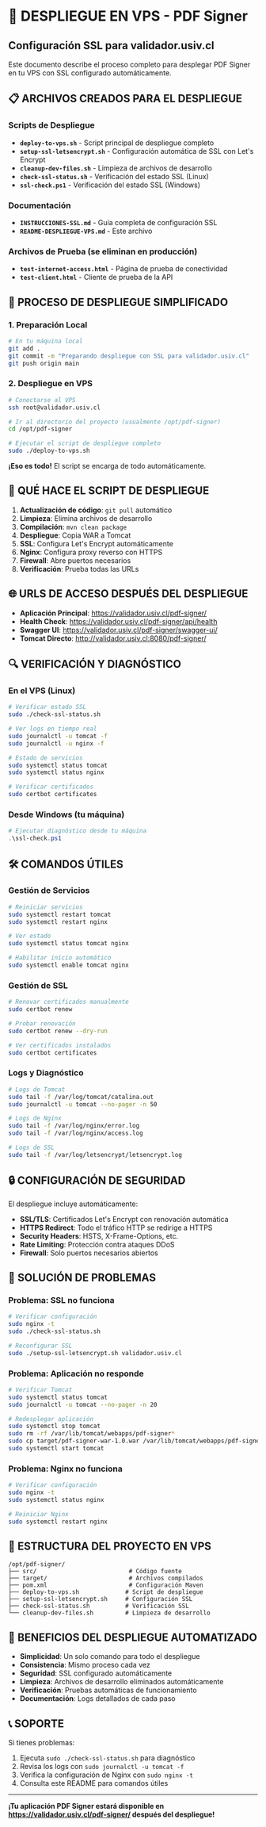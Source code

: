 # 🚀 DESPLIEGUE EN VPS - PDF Signer

## Configuración SSL para validador.usiv.cl

Este documento describe el proceso completo para desplegar PDF Signer en tu VPS con SSL configurado automáticamente.

## 📋 ARCHIVOS CREADOS PARA EL DESPLIEGUE

### Scripts de Despliegue
- **`deploy-to-vps.sh`** - Script principal de despliegue completo
- **`setup-ssl-letsencrypt.sh`** - Configuración automática de SSL con Let's Encrypt
- **`cleanup-dev-files.sh`** - Limpieza de archivos de desarrollo
- **`check-ssl-status.sh`** - Verificación del estado SSL (Linux)
- **`ssl-check.ps1`** - Verificación del estado SSL (Windows)

### Documentación
- **`INSTRUCCIONES-SSL.md`** - Guía completa de configuración SSL
- **`README-DESPLIEGUE-VPS.md`** - Este archivo

### Archivos de Prueba (se eliminan en producción)
- **`test-internet-access.html`** - Página de prueba de conectividad
- **`test-client.html`** - Cliente de prueba de la API

## 🎯 PROCESO DE DESPLIEGUE SIMPLIFICADO

### 1. Preparación Local

```bash
# En tu máquina local
git add .
git commit -m "Preparando despliegue con SSL para validador.usiv.cl"
git push origin main
```

### 2. Despliegue en VPS

```bash
# Conectarse al VPS
ssh root@validador.usiv.cl

# Ir al directorio del proyecto (usualmente /opt/pdf-signer)
cd /opt/pdf-signer

# Ejecutar el script de despliegue completo
sudo ./deploy-to-vps.sh
```

**¡Eso es todo!** El script se encarga de todo automáticamente.

## 🔧 QUÉ HACE EL SCRIPT DE DESPLIEGUE

1. **Actualización de código**: `git pull` automático
2. **Limpieza**: Elimina archivos de desarrollo
3. **Compilación**: `mvn clean package`
4. **Despliegue**: Copia WAR a Tomcat
5. **SSL**: Configura Let's Encrypt automáticamente
6. **Nginx**: Configura proxy reverso con HTTPS
7. **Firewall**: Abre puertos necesarios
8. **Verificación**: Prueba todas las URLs

## 🌐 URLS DE ACCESO DESPUÉS DEL DESPLIEGUE

- **Aplicación Principal**: https://validador.usiv.cl/pdf-signer/
- **Health Check**: https://validador.usiv.cl/pdf-signer/api/health
- **Swagger UI**: https://validador.usiv.cl/pdf-signer/swagger-ui/
- **Tomcat Directo**: http://validador.usiv.cl:8080/pdf-signer/

## 🔍 VERIFICACIÓN Y DIAGNÓSTICO

### En el VPS (Linux)
```bash
# Verificar estado SSL
sudo ./check-ssl-status.sh

# Ver logs en tiempo real
sudo journalctl -u tomcat -f
sudo journalctl -u nginx -f

# Estado de servicios
sudo systemctl status tomcat
sudo systemctl status nginx

# Verificar certificados
sudo certbot certificates
```

### Desde Windows (tu máquina)
```powershell
# Ejecutar diagnóstico desde tu máquina
.\ssl-check.ps1
```

## 🛠️ COMANDOS ÚTILES

### Gestión de Servicios
```bash
# Reiniciar servicios
sudo systemctl restart tomcat
sudo systemctl restart nginx

# Ver estado
sudo systemctl status tomcat nginx

# Habilitar inicio automático
sudo systemctl enable tomcat nginx
```

### Gestión de SSL
```bash
# Renovar certificados manualmente
sudo certbot renew

# Probar renovación
sudo certbot renew --dry-run

# Ver certificados instalados
sudo certbot certificates
```

### Logs y Diagnóstico
```bash
# Logs de Tomcat
sudo tail -f /var/log/tomcat/catalina.out
sudo journalctl -u tomcat --no-pager -n 50

# Logs de Nginx
sudo tail -f /var/log/nginx/error.log
sudo tail -f /var/log/nginx/access.log

# Logs de SSL
sudo tail -f /var/log/letsencrypt/letsencrypt.log
```

## 🔒 CONFIGURACIÓN DE SEGURIDAD

El despliegue incluye automáticamente:

- **SSL/TLS**: Certificados Let's Encrypt con renovación automática
- **HTTPS Redirect**: Todo el tráfico HTTP se redirige a HTTPS
- **Security Headers**: HSTS, X-Frame-Options, etc.
- **Rate Limiting**: Protección contra ataques DDoS
- **Firewall**: Solo puertos necesarios abiertos

## 🚨 SOLUCIÓN DE PROBLEMAS

### Problema: SSL no funciona
```bash
# Verificar configuración
sudo nginx -t
sudo ./check-ssl-status.sh

# Reconfigurar SSL
sudo ./setup-ssl-letsencrypt.sh validador.usiv.cl
```

### Problema: Aplicación no responde
```bash
# Verificar Tomcat
sudo systemctl status tomcat
sudo journalctl -u tomcat --no-pager -n 20

# Redesplegar aplicación
sudo systemctl stop tomcat
sudo rm -rf /var/lib/tomcat/webapps/pdf-signer*
sudo cp target/pdf-signer-war-1.0.war /var/lib/tomcat/webapps/pdf-signer.war
sudo systemctl start tomcat
```

### Problema: Nginx no funciona
```bash
# Verificar configuración
sudo nginx -t
sudo systemctl status nginx

# Reiniciar Nginx
sudo systemctl restart nginx
```

## 📁 ESTRUCTURA DEL PROYECTO EN VPS

```
/opt/pdf-signer/
├── src/                          # Código fuente
├── target/                       # Archivos compilados
├── pom.xml                       # Configuración Maven
├── deploy-to-vps.sh             # Script de despliegue
├── setup-ssl-letsencrypt.sh     # Configuración SSL
├── check-ssl-status.sh          # Verificación SSL
└── cleanup-dev-files.sh         # Limpieza de desarrollo
```

## 🎉 BENEFICIOS DEL DESPLIEGUE AUTOMATIZADO

- **Simplicidad**: Un solo comando para todo el despliegue
- **Consistencia**: Mismo proceso cada vez
- **Seguridad**: SSL configurado automáticamente
- **Limpieza**: Archivos de desarrollo eliminados automáticamente
- **Verificación**: Pruebas automáticas de funcionamiento
- **Documentación**: Logs detallados de cada paso

## 📞 SOPORTE

Si tienes problemas:

1. Ejecuta `sudo ./check-ssl-status.sh` para diagnóstico
2. Revisa los logs con `sudo journalctl -u tomcat -f`
3. Verifica la configuración de Nginx con `sudo nginx -t`
4. Consulta este README para comandos útiles

---

**¡Tu aplicación PDF Signer estará disponible en https://validador.usiv.cl/pdf-signer/ después del despliegue!**